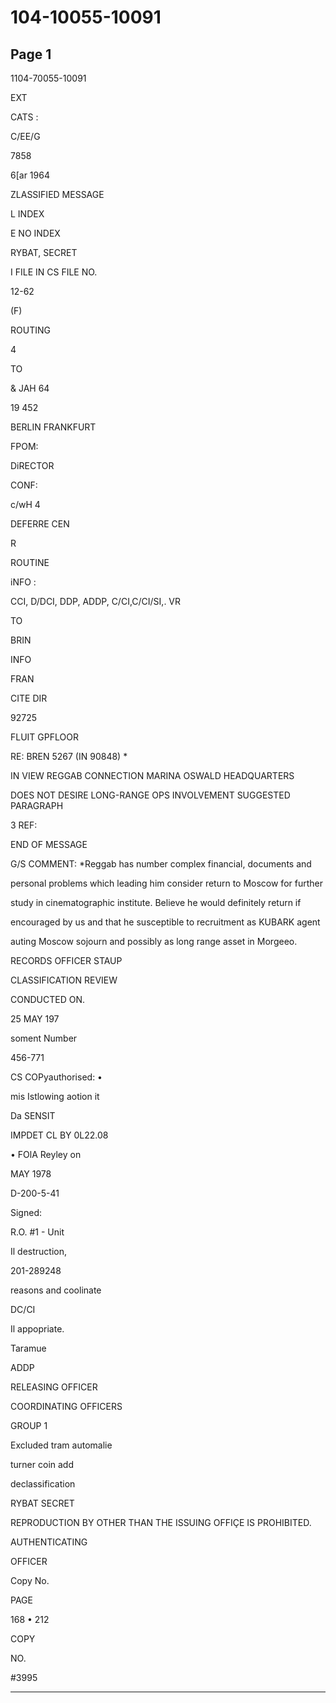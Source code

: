 # 104-10055-10091

## Page 1

1104-70055-10091

EXT

CATS :

C/EE/G

7858

6[ar 1964

ZLASSIFIED MESSAGE

L INDEX

E NO INDEX

RYBAT, SECRET

I FILE IN CS FILE NO.

12-62

(F)

ROUTING

4

TO

& JAH 64

19 452

BERLIN FRANKFURT

FPOM:

DiRECTOR

CONF:

c/wH 4

DEFERRE CEN

R

ROUTINE

iNFO :

CCI, D/DCI, DDP, ADDP, C/CI,C/CI/SI,. VR

TO

BRIN

INFO

FRAN

CITE DIR

92725

FLUIT GPFLOOR

RE: BREN 5267 (IN 90848) *

IN VIEW REGGAB CONNECTION MARINA OSWALD HEADQUARTERS

DOES NOT DESIRE LONG-RANGE OPS INVOLVEMENT SUGGESTED PARAGRAPH

3 REF:

END OF MESSAGE

G/S COMMENT: *Reggab has number complex financial, documents and

personal problems which leading him consider return to Moscow for further

study in cinematographic institute. Believe he would definitely return if

encouraged by us and that he susceptible to recruitment as KUBARK agent

auting Moscow sojourn and possibly as long range asset in Morgeeo.

RECORDS OFFICER STAUP

CLASSIFICATION REVIEW

CONDUCTED ON.

25 MAY 197

soment Number

456-771

CS COPyauthorised: •

mis Istlowing aotion it

Da SENSIT

IMPDET CL BY 0L22.08

• FOlA Reyley on

MAY 1978

D-200-5-41

Signed:

R.O. #1 - Unit

Il destruction,

201-289248

reasons and coolinate

DC/CI

Il appopriate.

Taramue

ADDP

RELEASING OFFICER

COORDINATING OFFICERS

GROUP 1

Excluded tram automalie

turner coin add

declassification

RYBAT SECRET

REPRODUCTION BY OTHER THAN THE ISSUING OFFIÇE IS PROHIBITED.

AUTHENTICATING

OFFICER

Copy No.

PAGE

168 • 212

COPY

NO.

#3995

---

